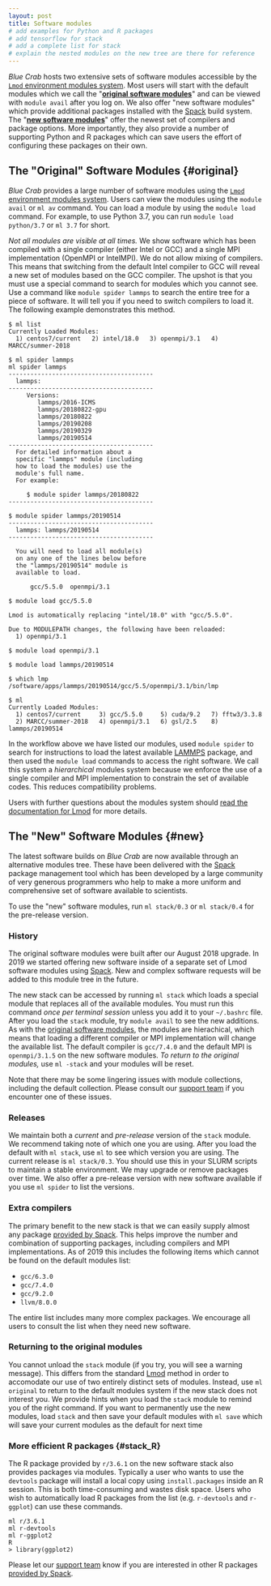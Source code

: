 ```yaml
---
layout: post
title: Software modules
# add examples for Python and R packages
# add tensorflow for stack
# add a complete list for stack
# explain the nested modules on the new tree are there for reference
---
```


*Blue Crab* hosts two extensive sets of software modules accessible by the [`Lmod` environment modules system](https://lmod.readthedocs.io/en/latest/). Most users will start with the default modules which we call the "[**original software modules**](#original)" and can be viewed with `module avail` after you log on. We also offer "new software modules" which provide additional packages installed with the [Spack](https://spack.readthedocs.io/en/latest/) build system. The "[**new software modules**](#new)" offer the newest set of compilers and package options. More importantly, they also provide a number of supporting Python and R packages which can save users the effort of configuring these packages on their own.

## The "Original" Software Modules {#original}

*Blue Crab* provides a large number of software modules using the [`Lmod` environment modules system](https://lmod.readthedocs.io/en/latest/). Users can view the modules using the `module avail` or `ml av` command. You can load a module by using the `module load` command. For example, to use Python 3.7, you can run `module load python/3.7` or `ml 3.7` for short. 

*Not all modules are visible at all times.* We show software which has been compiled with a single compiler (either Intel or GCC) and a single MPI implementation (OpenMPI or IntelMPI). We do not allow mixing of compilers. This means that switching from the default Intel compiler to GCC will reveal a new set of modules based on the GCC compiler. The upshot is that you must use a special command to search for modules which you cannot see. Use a command like `module spider lammps` to search the entire tree for a piece of software. It will tell you if you need to switch compilers to load it. The following example demonstrates this method.

~~~
$ ml list
Currently Loaded Modules:
  1) centos7/current   2) intel/18.0   3) openmpi/3.1   4) MARCC/summer-2018

$ ml spider lammps
ml spider lammps
----------------------------------------
  lammps:
----------------------------------------
     Versions:
        lammps/2016-ICMS
        lammps/20180822-gpu
        lammps/20180822
        lammps/20190208
        lammps/20190329
        lammps/20190514
----------------------------------------
  For detailed information about a 
  specific "lammps" module (including 
  how to load the modules) use the 
  module's full name.
  For example:

     $ module spider lammps/20180822
----------------------------------------

$ module spider lammps/20190514
----------------------------------------
  lammps: lammps/20190514
----------------------------------------

  You will need to load all module(s) 
  on any one of the lines below before 
  the "lammps/20190514" module is 
  available to load.

      gcc/5.5.0  openmpi/3.1

$ module load gcc/5.5.0

Lmod is automatically replacing "intel/18.0" with "gcc/5.5.0".

Due to MODULEPATH changes, the following have been reloaded:
  1) openmpi/3.1

$ module load openmpi/3.1

$ module load lammps/20190514

$ which lmp
/software/apps/lammps/20190514/gcc/5.5/openmpi/3.1/bin/lmp

$ ml
Currently Loaded Modules:
  1) centos7/current     3) gcc/5.5.0     5) cuda/9.2   7) fftw3/3.3.8
  2) MARCC/summer-2018   4) openmpi/3.1   6) gsl/2.5    8) lammps/20190514
~~~

In the workflow above we have listed our modules, used `module spider` to search for instructions to load the latest available [LAMMPS](https://lammps.sandia.gov/) package, and then used the `module load` commands to access the right software. We call this system a *hierarchical* modules system because we enforce the use of a single compiler and MPI implementation to constrain the set of available codes. This reduces compatibility problems.

Users with further questions about the modules system should [read the documentation for Lmod](https://lmod.readthedocs.io/en/latest/) for more details. 

## The "New" Software Modules {#new}

The latest software builds on *Blue Crab* are now available through an alternative modules tree. These have been delivered with the [Spack](https://spack.readthedocs.io/en/latest/) package management tool which has been developed by a large community of very generous programmers who help to make a more uniform and comprehensive set of software available to scientists.

To use the "new" software modules, run `ml stack/0.3` or `ml stack/0.4` for the pre-release version.

### History

The original software modules were built after our August 2018 upgrade. In 2019 we started offering new software inside of a separate set of Lmod software modules using [Spack](https://spack.readthedocs.io/en/latest/). New and complex software requests will be added to this module tree in the future. 

The new stack can be accessed by running `ml stack` which loads a special module that replaces all of the available modules. You must run this command *once per terminal session* unless you add it to your `~/.bashrc` file. After you load the `stack` module, try `module avail` to see the new additions. As with the [original software modules](#original), the modules are hierachical, which means that loading a different compiler or MPI implementation will change the available list. The default compiler is `gcc/7.4.0` and the default MPI is `openmpi/3.1.5` on the new software modules. *To return to the original modules,* use `ml -stack` and your modules will be reset.

Note that there may be some lingering issues with module collections, including the default collection. Please consult our [support team](mailto:marcc-help@marcc.jhu.edu) if you encounter one of these issues.

### Releases

We maintain both a *current* and *pre-release* version of the `stack` module. We recommend taking note of which one you are using. After you load the default with `ml stack`, use `ml` to see which version you are using. The current release is `ml stack/0.3`. You should use this in your SLURM scripts to maintain a stable environment. We may upgrade or remove packages over time. We also offer a pre-release version with new software available if you use `ml spider` to list the versions.

### Extra compilers

The primary benefit to the new stack is that we can easily supply almost any package [provided by Spack](https://spack.readthedocs.io/en/latest/package_list.html). This helps improve the number and combination of supporting packages, including compilers and MPI implementations. As of 2019 this includes the following items which cannot be found on the default modules list:

- `gcc/6.3.0`
- `gcc/7.4.0`
- `gcc/9.2.0`
- `llvm/8.0.0`

The entire list includes many more complex packages. We encourage all users to consult the list when they need new software. 

### Returning to the original modules

You cannot unload the `stack` module (if you try, you will see a warning message). This differs from the standard [Lmod](https://lmod.readthedocs.io/en/latest/) method in order to accomodate our use of two entirely distinct sets of modules. Instead, use `ml original` to return to the default modules system if the new stack does not interest you. We provide hints when you load the `stack` module to remind you of the right command. If you want to permanently use the new modules, load `stack` and then save your default modules with `ml save` which will save your current modules as the default for next time

### More efficient R packages {#stack_R}

The R package provided by `r/3.6.1` on the new software stack also provides packages via modules. Typically a user who wants to use the `devtools` package will install a local copy using `install.packages` inside an R session. This is both time-consuming and wastes disk space. Users who wish to automatically load R packages from the list (e.g. `r-devtools` and `r-ggplot`) can use these commands.

```
ml r/3.6.1
ml r-devtools
ml r-ggplot2
R
> library(ggplot2)
```

Please let our [support team](mailto:marcc-help@marcc.jhu.edu) know if you are interested in other R packages [provided by Spack](https://spack.readthedocs.io/en/latest/package_list.html).
